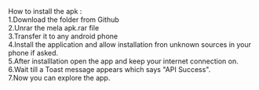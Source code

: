 How to install the apk : <br>
<t>1.Download the folder from Github<br>
<t>2.Unrar the mela apk.rar file<br>
<t>3.Transfer it to any android phone<br>
<t>4.Install the application and allow installation fron unknown sources in your phone if asked.<br>
<t>5.After installlation open the app and keep your internet connection on.<br>
<t>6.Wait till a Toast message appears which says "API Success".<br>
<t>7.Now you can explore the app.<br>
